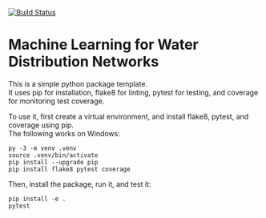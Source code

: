 [![Build Status](https://github.com/nmucke/IISc-campus-WDN/actions/workflows/CI.yml/badge.svg?event=push)](https://github.com/nmucke/IISc-campus-WDN/actions)

# Machine Learning for Water Distribution Networks

This is a simple python package template.  
It uses pip for installation, flake8 for linting, pytest for testing, and coverage for monitoring test coverage.

To use it, first create a virtual environment, and install flake8, pytest, and coverage using pip.  
The following works on Windows: 
```
py -3 -m venv .venv
source .venv/bin/activate
pip install --upgrade pip
pip install flake8 pytest coverage
```

Then, install the package, run it, and test it:
```
pip install -e .
pytest
```
